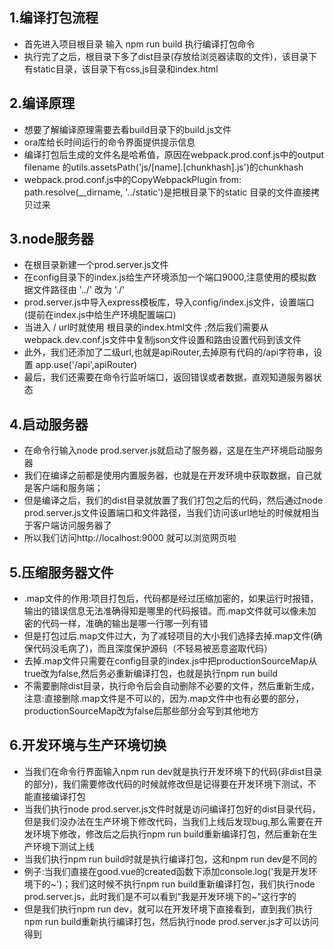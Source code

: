 ## 1.编译打包流程
* 首先进入项目根目录 输入 npm run build 执行编译打包命令
* 执行完了之后，根目录下多了dist目录(存放给浏览器读取的文件)，该目录下有static目录，该目录下有css,js目录和index.html

## 2.编译原理
* 想要了解编译原理需要去看build目录下的build.js文件
* ora库给长时间运行的命令界面提供提示信息
* 编译打包后生成的文件名是哈希值，原因在webpack.prod.conf.js中的output filename 的utils.assetsPath('js/[name].[chunkhash].js')的chunkhash
* webpack.prod.conf.js中的CopyWebpackPlugin from: path.resolve(__dirname, '../static')是把根目录下的static 目录的文件直接拷贝过来

## 3.node服务器
* 在根目录新建一个prod.server.js文件
* 在config目录下的index.js给生产环境添加一个端口9000,注意使用的模拟数据文件路径由 '../' 改为 './'
* prod.server.js中导入express模板库，导入config/index.js文件，设置端口(提前在index.js中给生产环境配置端口)
* 当进入 / url时就使用 根目录的index.html文件 ;然后我们需要从webpack.dev.conf.js文件中复制json文件设置和路由设置代码到该文件
* 此外，我们还添加了二级url,也就是apiRouter,去掉原有代码的/api字符串，设置 app.use('/api',apiRouter) 
* 最后，我们还需要在命令行监听端口，返回错误或者数据，直观知道服务器状态

## 4.启动服务器
* 在命令行输入node prod.server.js就启动了服务器，这是在生产环境启动服务器
* 我们在编译之前都是使用内置服务器，也就是在开发环境中获取数据，自己就是客户端和服务端；
* 但是编译之后，我们的dist目录就放置了我们打包之后的代码，然后通过node prod.server.js文件设置端口和文件路径，当我们访问该url地址的时候就相当于客户端访问服务器了
* 所以我们访问http://localhost:9000 就可以浏览网页啦

## 5.压缩服务器文件
* .map文件的作用:项目打包后，代码都是经过压缩加密的，如果运行时报错，输出的错误信息无法准确得知是哪里的代码报错。而.map文件就可以像未加密的代码一样，准确的输出是哪一行哪一列有错
* 但是打包过后.map文件过大，为了减轻项目的大小我们选择去掉.map文件(确保代码没毛病了)，而且深度保护源码（不轻易被恶意盗取代码）
* 去掉.map文件只需要在config目录的index.js中把productionSourceMap从true改为false,然后务必重新编译打包，也就是执行npm run build
* 不需要删除dist目录，执行命令后会自动删除不必要的文件，然后重新生成，注意:直接删除.map文件是不可以的，因为.map文件中也有必要的部分，productionSourceMap改为false后那些部分会写到其他地方

## 6.开发环境与生产环境切换
* 当我们在命令行界面输入npm run dev就是执行开发环境下的代码(非dist目录的部分)，我们需要修改代码的时候就修改但是记得要在开发环境下测试，不能直接编译打包
* 当我们执行node prod.server.js文件时就是访问编译打包好的dist目录代码，但是我们没办法在生产环境下修改代码，当我们上线后发现bug,那么需要在开发环境下修改，修改后之后执行npm run build重新编译打包，然后重新在生产环境下测试上线
* 当我们执行npm run build时就是执行编译打包，这和npm run dev是不同的
* 例子:当我们直接在good.vue的created函数下添加console.log('我是开发环境下的~')；我们这时候不执行npm run build重新编译打包，我们执行node prod.server.js，此时我们是不可以看到"我是开发环境下的~"这行字的
* 但是我们执行npm run dev，就可以在开发环境下直接看到，直到我们执行npm run build重新执行编译打包，然后执行node prod.server.js才可以访问得到

